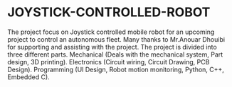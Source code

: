 # JOYSTICK-CONTROLLED-ROBOT
The project focus on Joystick controlled mobile robot for an upcoming project to control an autonomous fleet. Many thanks to Mr.Anouar Dhouibi for supporting and assisting with the project. The project is divided into three different parts.  Mechanical (Deals with the mechanical system, Part design, 3D printing). Electronics (Circuit wiring, Circuit Drawing, PCB Design). Programming (UI Design, Robot motion monitoring, Python, C++, Embedded C).
